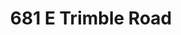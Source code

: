 ---
title: 681 E Trimble Road
address: 681 E Trimble Rd, San Jose, CA 95131
developer: Hannover
municipality: San Jose
units: 1318
phase: Approved
permits:
    PD22-002:
        status: Approved
        initial_date: 2022-01-21
        final_date: 2024-05-01
        apn: [09715034]
        address: 681 E Trimble Rd, San Jose, CA 95131
        description: Planned Development Permit to allow the demolition of two residences, a fruit stand and ancillary buildings totaling approximately 19,820 square feet and the removal of 584 trees (123 ordinance-size, 461 non-ordinance-size) for the construction of four multifamily buildings and townhomes totaling 1,472 residential units, 18,965 square feet of retail space, and a 2.5-acre public park on an approximately 22.22-gross acre site. The project includes extended construction hours on Saturdays from 8:00 am to 5:00 pm.
        names: Scott Youdall w/ The Hanover Company
    PRE23-185:
        status: Complete
        initial_date: 2023-10-09
        final_date: 2023-10-07
        apn: [09715034]
        address: 0 SEELY AV SAN JOSE, CA 95134-0000
        description: SB330 preliminary review to construct mixed use development with 3 market rate multifamily buildings and 1 below market rate building for a total of 1140 units
        names: Scott Youdall w/ The Hanover Company
geometry: [37.396754679028604, -121.91708050969838]
published: True
---